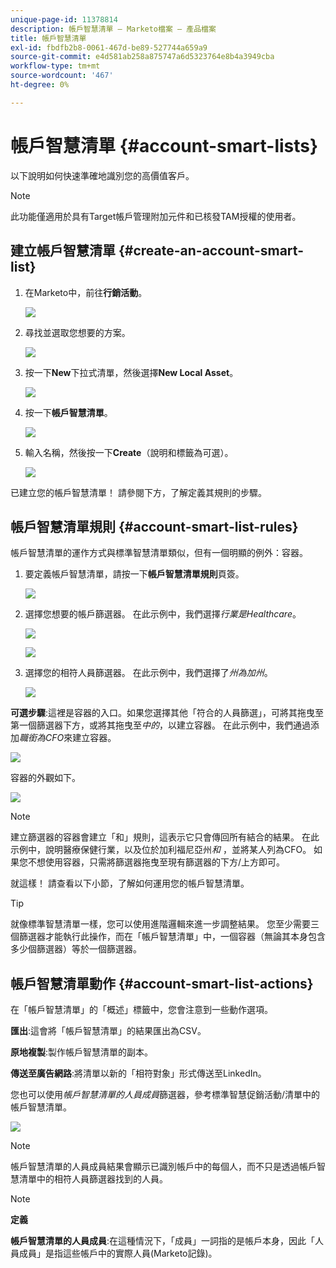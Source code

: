 ```yaml
---
unique-page-id: 11378814
description: 帳戶智慧清單 — Marketo檔案 — 產品檔案
title: 帳戶智慧清單
exl-id: fbdfb2b8-0061-467d-be89-527744a659a9
source-git-commit: e4d581ab258a875747a6d5323764e8b4a3949cba
workflow-type: tm+mt
source-wordcount: '467'
ht-degree: 0%

---
```


# 帳戶智慧清單 {#account-smart-lists}

以下說明如何快速準確地識別您的高價值客戶。

>[!NOTE]
>
>此功能僅適用於具有Target帳戶管理附加元件和已核發TAM授權的使用者。

## 建立帳戶智慧清單 {#create-an-account-smart-list}

1. 在Marketo中，前往&#x200B;**行銷活動**。

   ![](assets/account-smart-lists-1.png)

1. 尋找並選取您想要的方案。

   ![](assets/account-smart-lists-2.png)

1. 按一下&#x200B;**New**&#x200B;下拉式清單，然後選擇&#x200B;**New Local Asset**。

   ![](assets/account-smart-lists-3.png)

1. 按一下&#x200B;**帳戶智慧清單**。

   ![](assets/account-smart-lists-4.png)

1. 輸入名稱，然後按一下&#x200B;**Create**（說明和標籤為可選）。

   ![](assets/account-smart-lists-5.png)

已建立您的帳戶智慧清單！ 請參閱下方，了解定義其規則的步驟。

## 帳戶智慧清單規則 {#account-smart-list-rules}

帳戶智慧清單的運作方式與標準智慧清單類似，但有一個明顯的例外：容器。

1. 要定義帳戶智慧清單，請按一下&#x200B;**帳戶智慧清單規則**&#x200B;頁簽。

   ![](assets/account-smart-lists-6.png)

1. 選擇您想要的帳戶篩選器。 在此示例中，我們選擇&#x200B;_行業是Healthcare_。

   ![](assets/account-smart-lists-7.png)

   ![](assets/account-smart-lists-8.png)

1. 選擇您的相符人員篩選器。 在此示例中，我們選擇了&#x200B;_州為加州_。

   ![](assets/account-smart-lists-9.png)

**可選步驟**:這裡是容器的入口。如果您選擇其他「符合的人員篩選」，可將其拖曳至第一個篩選器下方，或將其拖曳至&#x200B;_中的_，以建立容器。 在此示例中，我們通過添加&#x200B;_職銜為CFO_&#x200B;來建立容器。

![](assets/account-smart-lists-10.png)

容器的外觀如下。

![](assets/account-smart-lists-11.png)

>[!NOTE]
>
>建立篩選器的容器會建立「和」規則，這表示它只會傳回所有結合的結果。 在此示例中，說明醫療保健行業，以及位於加利福尼亞州&#x200B;_和_ ，並將某人列為CFO。 如果您不想使用容器，只需將篩選器拖曳至現有篩選器的下方/上方即可。

就這樣！ 請查看以下小節，了解如何運用您的帳戶智慧清單。

>[!TIP]
>
>就像標準智慧清單一樣，您可以使用進階邏輯來進一步調整結果。 您至少需要三個篩選器才能執行此操作，而在「帳戶智慧清單」中，一個容器（無論其本身包含多少個篩選器）等於一個篩選器。

## 帳戶智慧清單動作 {#account-smart-list-actions}

在「帳戶智慧清單」的「概述」標籤中，您會注意到一些動作選項。

**匯出**:這會將「帳戶智慧清單」的結果匯出為CSV。

**原地複製**:製作帳戶智慧清單的副本。

**傳送至廣告網路**:將清單以新的「相符對象」形式傳送至LinkedIn。

您也可以使用&#x200B;_帳戶智慧清單的人員成員_&#x200B;篩選器，參考標準智慧促銷活動/清單中的帳戶智慧清單。

![](assets/account-smart-lists-12.png)

>[!NOTE]
>
>帳戶智慧清單的人員成員結果會顯示已識別帳戶中的每個人，而不只是透過帳戶智慧清單中的相符人員篩選器找到的人員。

>[!NOTE]
>
>**定義**
>
>**帳戶智慧清單的人員成員**:在這種情況下，「成員」一詞指的是帳戶本身，因此「人員成員」是指這些帳戶中的實際人員(Marketo記錄)。

